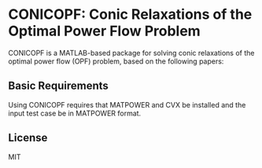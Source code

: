 # CONICOPF: Conic Relaxations of the Optimal Power Flow Problem
CONICOPF is a MATLAB-based package for solving conic relaxations of the optimal power flow (OPF) problem, based on the following papers:
## Basic Requirements
Using CONICOPF requires that MATPOWER and CVX be installed and the input test case be in MATPOWER format.
## License
MIT

